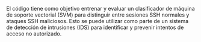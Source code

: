El código tiene como objetivo entrenar y evaluar un clasificador de máquina de soporte vectorial (SVM) para distinguir entre sesiones SSH normales y ataques SSH maliciosos. Esto se puede utilizar como parte de un sistema de detección de intrusiones (IDS) para identificar y prevenir intentos de acceso no autorizado.

